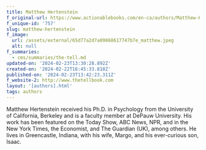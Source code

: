 ```yaml
---
title: Matthew Hertenstein
f_original-url: https://www.actionablebooks.com/en-ca/authors/Matthew-Hertenstein/
f_unique-id: '757'
slug: matthew-hertenstein
f_image:
  url: /assets/external/65d77a2d7a09868617747b7e_matthew.jpeg
  alt: null
f_summaries:
  - cms/summaries/the-tell.md
updated-on: '2024-02-23T13:30:28.892Z'
created-on: '2024-02-22T16:45:33.818Z'
published-on: '2024-02-23T13:42:23.311Z'
f_website-2: http://www.thetellbook.com
layout: '[authors].html'
tags: authors
---
```


Matthew Hertenstein received his Ph.D. in Psychology from the University of California, Berkeley and is a faculty member at DePauw University. His work has been featured on the Today Show, ABC News, NPR, and in the New York Times, the Economist, and The Guardian (UK), among others. He lives in Greencastle, Indiana, with his wife, Margo, and his ever-curious son, Isaac.
